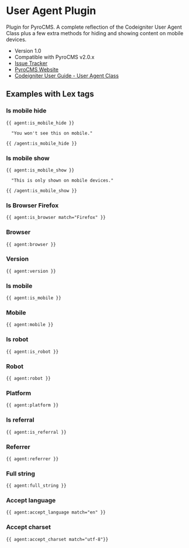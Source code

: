 # User Agent Plugin
  
Plugin for PyroCMS. A complete reflection of the Codeigniter User Agent Class plus a few extra
methods for hiding and showing content on mobile devices.

* Version 1.0
* Compatible with PyroCMS v2.0.x
* [Issue Tracker](https://github.com/obrignoni/pyrocms-agent-plugin/issues)
* [PyroCMS Website](http://pyrocms.com/)
* [Codeigniter User Guide - User Agent Class](http://codeigniter.com/user_guide/libraries/user_agent.html)

## Examples with Lex tags

### Is mobile hide

    {{ agent:is_mobile_hide }}  
    
      "You won't see this on mobile."
    
    {{ /agent:is_mobile_hide }}

### Is mobile show

    {{ agent:is_mobile_show }}
  
      "This is only shown on mobile devices."
  
    {{ /agent:is_mobile_show }}
  
### Is Browser Firefox

    {{ agent:is_browser match="Firefox" }}

### Browser

    {{ agent:browser }}

### Version

    {{ agent:version }}

### Is mobile

    {{ agent:is_mobile }}

### Mobile

    {{ agent:mobile }}

### Is robot

    {{ agent:is_robot }}

### Robot

    {{ agent:robot }}

### Platform

    {{ agent:platform }}

### Is referral

    {{ agent:is_referral }}

### Referrer

    {{ agent:referrer }}

### Full string

    {{ agent:full_string }}

### Accept language

    {{ agent:accept_language match="en" }}

### Accept charset

    {{ agent:accept_charset match="utf-8"}}